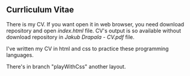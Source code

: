 ## Currliculum Vitae

There is my CV. If you want open it in web browser, you need download repository and open *index.html* file. CV's output is so available without download repository in *Jakub Drapala - CV.pdf* file.

I've written my CV in html and css to practice these programming languages.

There's in branch "playWithCss" another layout.
